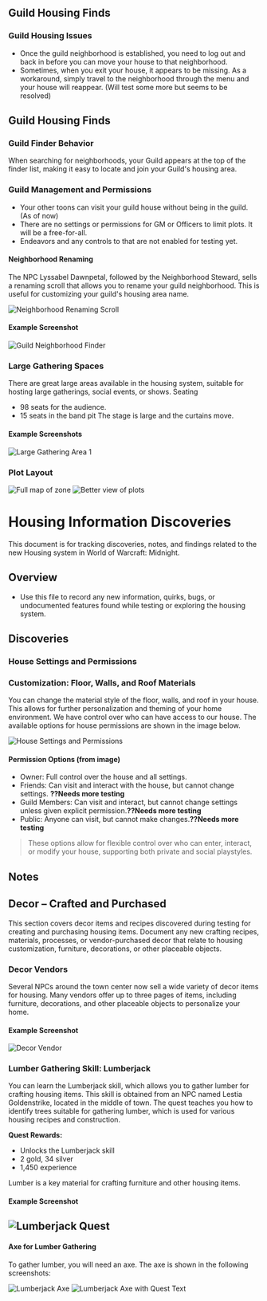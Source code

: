 ## Guild Housing Finds

### Guild Housing Issues
- Once the guild neighborhood is established, you need to log out and back in before you can move your house to that neighborhood.
- Sometimes, when you exit your house, it appears to be missing. As a workaround, simply travel to the neighborhood through the menu and your house will reappear. (Will test some more but seems to be resolved)
## Guild Housing Finds

### Guild Finder Behavior
When searching for neighborhoods, your Guild appears at the top of the finder list, making it easy to locate and join your Guild's housing area.

### Guild Management and Permissions
* Your other toons can visit your guild house without being in the guild. (As of now)
* There are no settings or permissions for GM or Officers to limit plots. It will be a free-for-all.
* Endeavors and any controls to that are not enabled for testing yet.

#### Neighborhood Renaming
The NPC Lyssabel Dawnpetal, followed by the Neighborhood Steward, sells a renaming scroll that allows you to rename your guild neighborhood. This is useful for customizing your guild's housing area name.

![Neighborhood Renaming Scroll](images/Housing-nh-rename.png)

#### Example Screenshot
![Guild Neighborhood Finder](images/GuildNeighborhood%202025-10-04%20121352.png)
### Large Gathering Spaces
There are great large areas available in the housing system, suitable for hosting large gatherings, social events, or shows.
Seating
* 98 seats for the audience.
* 15 seats in the band pit
The stage is large and the curtains move.


#### Example Screenshots
![Large Gathering Area 1](images/Screenshot%202025-10-03%20132647.png)

### Plot Layout
![Full map of zone](images/Screenshot%202025-10-03%20132654.png)
![Better view of plots](images/plots-2025-10-03.png)

# Housing Information Discoveries

This document is for tracking discoveries, notes, and findings related to the new Housing system in World of Warcraft: Midnight.

## Overview
- Use this file to record any new information, quirks, bugs, or undocumented features found while testing or exploring the housing system.

## Discoveries

### House Settings and Permissions
### Customization: Floor, Walls, and Roof Materials
You can change the material style of the floor, walls, and roof in your house. This allows for further personalization and theming of your home environment.
We have control over who can have access to our house. The available options for house permissions are shown in the image below.

![House Settings and Permissions](images/house_settings_and_permissions.png)

#### Permission Options (from image)
- Owner: Full control over the house and all settings.
- Friends: Can visit and interact with the house, but cannot change settings. **??Needs more testing**
- Guild Members: Can visit and interact, but cannot change settings unless given explicit permission.**??Needs more testing**
- Public: Anyone can visit, but cannot make changes.**??Needs more testing**

> These options allow for flexible control over who can enter, interact, or modify your house, supporting both private and social playstyles.

## Notes


## Decor – Crafted and Purchased

This section covers decor items and recipes discovered during testing for creating and purchasing housing items. Document any new crafting recipes, materials, processes, or vendor-purchased decor that relate to housing customization, furniture, decorations, or other placeable objects.


### Decor Vendors

Several NPCs around the town center now sell a wide variety of decor items for housing. Many vendors offer up to three pages of items, including furniture, decorations, and other placeable objects to personalize your home.

#### Example Screenshot
![Decor Vendor](images/decor-vendor-1.png)

### Lumber Gathering Skill: Lumberjack

You can learn the Lumberjack skill, which allows you to gather lumber for crafting housing items. This skill is obtained from an NPC named Lestia Goldenstrike, located in the middle of town. The quest teaches you how to identify trees suitable for gathering lumber, which is used for various housing recipes and construction.

**Quest Rewards:**
- Unlocks the Lumberjack skill
- 2 gold, 34 silver
- 1,450 experience

Lumber is a key material for crafting furniture and other housing items.

#### Example Screenshot
![Lumberjack Quest](images/lumberjack-quest.png)
-
#### Axe for Lumber Gathering
To gather lumber, you will need an axe. The axe is shown in the following screenshots:

![Lumberjack Axe](images/lumberjack-quest2.png)
![Lumberjack Axe with Quest Text](images/lumberjack-quest3.png)



